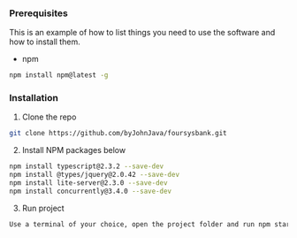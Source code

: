 ### Prerequisites

This is an example of how to list things you need to use the software and how to install them.
* npm
```sh
npm install npm@latest -g
```

### Installation

1. Clone the repo
```sh
git clone https://github.com/byJohnJava/foursysbank.git
```
2. Install NPM packages below
```sh
npm install typescript@2.3.2 --save-dev
npm install @types/jquery@2.0.42 --save-dev
npm install lite-server@2.3.0 --save-dev
npm install concurrently@3.4.0 --save-dev
```
3. Run project
```sh
Use a terminal of your choice, open the project folder and run npm start
```
